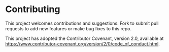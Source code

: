 # Contributing

This project welcomes contributions and suggestions. Fork to submit pull requests to add new features or make bug fixes to this repo.

This project has adopted the Contributor Covenant, version 2.0, available at https://www.contributor-covenant.org/version/2/0/code_of_conduct.html.
